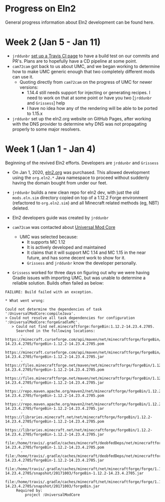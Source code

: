 # Progress on Eln2

General progress information about Eln2 development can be found here.

# Week 2 (Jan 5 - Jan 11)

* `jrddunbr` [set up a Travis CI page](https://travis-ci.com/jrddunbr/electrical-age-1.12) to have a build test on our commits and PR's. Plans are to hopefully have a CD pipeline at some point.
* `cam72cam` got back to us about UMC, and we began working to determine how to make UMC generic enough that two completely different mods can use it.
  * Quoting directly from `cam72cam` on the progress of UMC for newer versions:
    * 1.14.4 still needs support for injecting or generating recipes. I need to work on that at some point or have you two [`jrddunbr` and `Grissess`] help
    * I have no idea how any of the rendering will be able to be ported to 1.15.x
* `jrddunbr` set up the eln2.org website on GitHub Pages, after working with the DNS provider to determine why DNS was not propagating properly to some major resolvers.

# Week 1 (Jan 1 - Jan 4)

Beginning of the revived Eln2 efforts. Developers are `jrddunbr` and `Grissess`

* On Jan 1, 2020, [ eln2.org](https://eln2.org) was purchased. This allowed development using the `org.eln2.*` Java namespace to proceed without suddenly having the domain bought from under our feet.

* `jrddunbr` builds a new clean repo for eln2 dev, with just the old `mods.eln.sim` directory copied on top of a 1.12.2 Forge environment (refactored to `org.eln2.sim`) and all Minecraft related methods  (eg, NBT) deleted.

* Eln2 developers guide was created by `jrddunbr`

* `cam72cam` was contacted about [Universal Mod Core](https://github.com/TeamOpenIndustry/UniversalModCore)
  * UMC was selected because:
    * It supports MC 1.12
    * It is actively developed and maintained
    * It claims that it will support MC 1.14 and MC 1.15 in the near future, and has some decent work to show for it.
    * `Grissess` and `jrddunbr` know the developer personally.

* `Grissess` worked for three days on figuring out why we were having Gradle issues with importing UMC, but was unable to determine a reliable solution. Builds often failed as below:

```
FAILURE: Build failed with an exception.

* What went wrong:

Could not determine the dependencies of task ':UniversalModCore:compileJava'.
> Could not resolve all task dependencies for configuration ':UniversalModCore:forgeGradleMc'.
   > Could not find net.minecraftforge:forgeBin:1.12.2-14.23.4.2705.
     Searched in the following locations:
       - https://minecraft.curseforge.com/api/maven/net/minecraftforge/forgeBin/1.12.2-14.23.4.2705/forgeBin-1.12.2-14.23.4.2705.pom
       - https://minecraft.curseforge.com/api/maven/net/minecraftforge/forgeBin/1.12.2-14.23.4.2705/forgeBin-1.12.2-14.23.4.2705.jar
       - https://files.minecraftforge.net/maven/net/minecraftforge/forgeBin/1.12.2-14.23.4.2705/forgeBin-1.12.2-14.23.4.2705.pom
       - https://files.minecraftforge.net/maven/net/minecraftforge/forgeBin/1.12.2-14.23.4.2705/forgeBin-1.12.2-14.23.4.2705.jar
       - https://repo.maven.apache.org/maven2/net/minecraftforge/forgeBin/1.12.2-14.23.4.2705/forgeBin-1.12.2-14.23.4.2705.pom
       - https://repo.maven.apache.org/maven2/net/minecraftforge/forgeBin/1.12.2-14.23.4.2705/forgeBin-1.12.2-14.23.4.2705.jar
       - https://libraries.minecraft.net/net/minecraftforge/forgeBin/1.12.2-14.23.4.2705/forgeBin-1.12.2-14.23.4.2705.pom
       - https://libraries.minecraft.net/net/minecraftforge/forgeBin/1.12.2-14.23.4.2705/forgeBin-1.12.2-14.23.4.2705.jar
       - file:/home/travis/.gradle/caches/minecraft/deobfedDeps/net/minecraftforge/forgeBin/1.12.2-14.23.4.2705/forgeBin-1.12.2-14.23.4.2705.pom
       - file:/home/travis/.gradle/caches/minecraft/deobfedDeps/net/minecraftforge/forgeBin/1.12.2-14.23.4.2705/forgeBin-1.12.2-14.23.4.2705.jar
       - file:/home/travis/.gradle/caches/minecraft/net/minecraftforge/forge/1.12.2-14.23.4.2705/snapshot/20171003/forgeBin-1.12.2-14.23.4.2705.jar
       - file:/home/travis/.gradle/caches/minecraft/net/minecraftforge/forge/1.12.2-14.23.4.2705/snapshot/20171003/forgeBin.jar
     Required by:
         project :UniversalModCore
```
